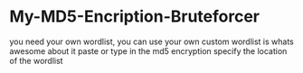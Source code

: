 # My-MD5-Encription-Bruteforcer
you need your own wordlist, you can use your own custom wordlist is whats awesome about it
paste or type in the md5 encryption
specify the location of the wordlist

